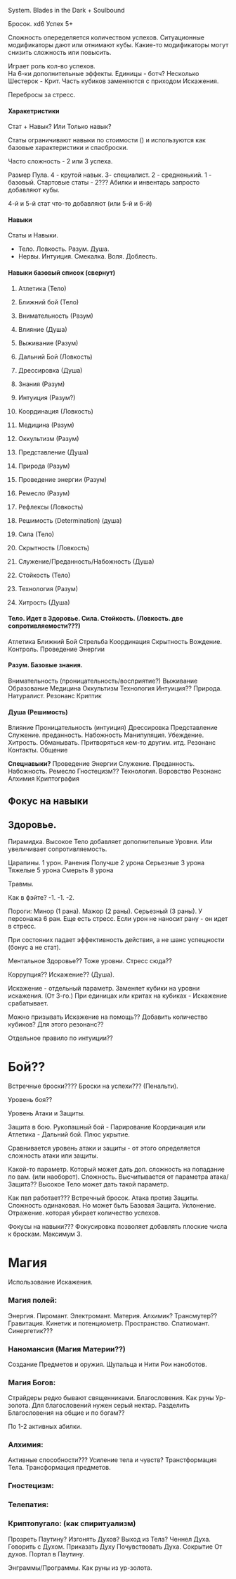 System. 
Blades in the Dark + Soulbound


Бросок. хd6 
Успех 5+

Сложность опеределяется количеством успехов.
Ситуационные модификаторы дают или отнимают кубы. 
Какие-то модификаторы могут снизить сложность или повысить. 

Играет роль кол-во успехов.  
На 6-ки дополнительные эффекты.
Единицы - ботч?
Несколько Шестерок - Крит. 
Часть кубиков заменяются с приходом Искажения. 

Перебросы за стресс.

#### Харакетристики
Стат + Навык?
Или Только навык?

Статы ограничивают навыки по стоимости () и используются как базовые характеристики и спасброски. 

Часто сложность - 2 или 3 успеха. 


Размер Пула. 
4 - крутой навык. 
3- специалист. 
2 - средненький.
1 - базовый. 
Стартовые статы - 2???
Абилки и инвентарь запросто  добавляют кубы. 

4-й и 5-й стат что-то добавляют (или 5-й и 6-й)

#### Навыки

Статы и Навыки.

- Тело. Ловкость. Разум. Душа. 
- Нервы. Интуиция. Смекалка. Воля. Доблесть. 

#### Навыки базовый список (свернут)
1. Атлетика (Тело)
    
2. Ближний бой (Тело)
    
3. Внимательность (Разум)
    
4. Влияние (Душа)
    
5. Выживание (Разум)
    
6. Дальний Бой (Ловкость)
    
7. Дрессировка (Душа)
    
8. Знания (Разум)
    
9. Интуиция (Разум?)
    
10. Координация (Ловкость)
    
11. Медицина (Разум)
    
12. Оккультизм (Разум)
    
13. Представление (Душа)
    
14. Природа (Разум)
    
15. Проведение энергии (Разум)
    
16. Ремесло (Разум)
    
17. Рефлексы (Ловкость)
    
18. Решимость (Determination) (душа) 
    
19. Сила (Тело)
    
20. Скрытность (Ловкость)
    
21. Служение/Преданность/Набожность (Душа)
    
22. Стойкость (Тело)
    
23. Технология (Разум)
    
24. Хитрость (Душа)
#### Тело. Идет в Здоровье. Сила. Стойкость. (Ловкость. две сопротивляемости???)
Атлетика
Ближний Бой
Стрельба
Координация
Скрытность
Вождение. Контроль. 
Проведение Энергии
#### Разум. Базовые знания.  
Внимательность (проницательность/восприятие?)
Выживание
Образование
Медицина
Оккультизм
Технология
Интуиция?? 
Природа. Натуралист. 
Резонанс
Криптик
#### Душа (Решимость)
Влияние
Проницательность (интуиция)
Дрессировка
Представление
Служение. преданность. Набожность
Манипуляция. Убеждение. 
Хитрость. Обманывать. Притворяться кем-то другим. итд. 
Резонанс
Контакты. Общение

**Спецнавыки?**
Проведение Энергии
Служение. Преданность. Набожность. 
Ремесло
Гностецизм??
Технология.
Воровство
Резонанс
Алхимия
Криптография
## Фокус на навыки
## Здоровье. 
Пирамидка. Высокое Тело добавляет дополнительные Уровни.  Или увеличивает сопротивляемость. 

Царапины. 1 урон. 
Ранения Получше 2 урона
Серьезные 3 урона
Тяжелые 5 урона
Смерьть 8 урона

Травмы. 

Как в фэйте? 
-1. -1. -2. 

Пороги: Минор (1 рана). Мажор (2 раны). Серьезный (3 раны). У персонажа 6 ран. 
Еще есть стресс. Если урон не наносит рану - он идет в стресс. 


При состояних падает эффективность действия, а не шанс успещности (бонус а не стат). 


Ментальное Здоровье??
Тоже уровни. 
Стресс сюда?? 

Коррупция?? Искажение?? (Душа). 

Искажение - отдельный параметр.
Заменяет кубики на уровни искажения. (От 3-го.) При единицах или критах на кубиках - Искажение срабатывает. 

Можно призывать Искажение на помощь?? Добавить количество  кубиков? Для этого резонанс??

Отдельное правило по интуиции?? 

# Бой?? 
Встречные броски????
Броски на успехи??? (Пенальти). 

Уровень боя?? 

Уровень Атаки и Защиты. 

Защита в бою. 
Рукопашный бой - Парирование
Координация или Атлетика - Дальний бой. Плюс укрытие. 

Сравнивается уровень атаки и защиты - от этого определяется сложность атаки или защиты. 

Какой-то параметр. Который может дать доп. сложность на попадание по вам. (или наоборот).  Сложность. Высчитывается от параметра атака/Защита??  Высокое Тело может дать такой параметр.  


Как пвп работает??? Встречный бросок. 
Атака против Защиты. Сложность одинаковая. Но может быть Базовая Защита. Уклонение. Отражение. которая убирает количество успехов. 

Фокусы на навыки??? Фокусировка позволяет добавлять плоские числа к броскам. Максимум 3. 






# Магия
Использование Искажения. 

### Магия полей:
Энергия. Пиромант. Электромант.
Материя. Алхимик? Трансмутер??
Гравитация. Кинетик и потенциометр.
Пространство. Спатиомант. Синергетик??? 
### Наномансия (Магия Материи??)
Создание Предметов и оружия.
Щупальца и Нити
Рои наноботов. 
### Магия Богов: 
Страйдеры редко бывают священниками. 
Благословения. Как руны Ур-золота. Для благословений нужен серый нектар. Разделить Благословения на общие и по богам??

По 1-2 активных абилки. 
### Алхимия:
Активные способности??? 
Усиление тела и чувств?
Транстформация Тела. 
Трансформация предметов. 
### Гностецизм: 


### Телепатия: 

### Криптопугало: (как спиритуализм)
Прозреть Паутину?
Изгонять Духов?
Выход из Тела?
Ченнел Духа. 
Говорить с Духом. 
Приказать Духу
Почувствовать Духа. 
Сокрытие От духов.
Портал в Паутину. 

Энграммы/Программы. Как руны из ур-золота. 